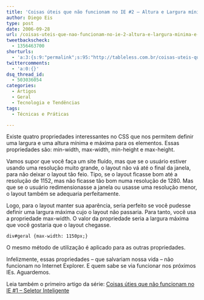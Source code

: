 ```yaml
---
title: 'Coisas úteis que não funcionam no IE #2 – Altura e Largura mínima e máxima'
author: Diego Eis
type: post
date: 2006-09-28
url: /coisas-uteis-que-nao-funcionam-no-ie-2-altura-e-largura-minima-e-maxima/
tweetbackscheck:
  - 1356463700
shorturls:
  - 'a:3:{s:9:"permalink";s:95:"http://tableless.com.br/coisas-uteis-que-nao-funcionam-no-ie-2-altura-e-largura-minima-e-maxima";s:7:"tinyurl";s:26:"http://tinyurl.com/3q4f62l";s:4:"isgd";s:19:"http://is.gd/eOyvRb";}'
twittercomments:
  - 'a:0:{}'
dsq_thread_id:
  - 503036054
categories:
  - Artigos
  - Geral
  - Tecnologia e Tendências
tags:
  - Técnicas e Práticas

---
```

Existe quatro propriedades interessantes no CSS que nos permitem definir uma largura e uma altura mínima e máxima para os elementos. Essas propriedades são: min-width, max-width, min-height e max-height.

Vamos supor que você faça um site fluído, mas que se o usuário estiver usando uma resolução muito grande, o layout não vá até o final da janela, para não deixar o layout tão feio. Tipo, se o layout ficasse bom até a resolução de 1152, mas não ficasse tão bom numa resolução de 1280. Mas que se o usuário redimensionasse a janela ou usasse uma resolução menor, o layout também se adequaria perfeitamente.

Logo, para o layout manter sua aparência, seria perfeito se você pudesse definir uma largura máxima cujo o layout não passaria. Para tanto, você usa a propriedade max-width. O valor da propriedade seria a largura máxima que você gostaria que o layout chegasse.

`div#geral {max-width: 1150px;}`

O mesmo método de utilização é aplicado para as outras propriedades.

Infelizmente, essas propriedades &#8211; que salvariam nossa vida &#8211; não funcionam no Internet Explorer. E quem sabe se via funcionar nos próximos IEs. Aguardemos.

Leia também o primeiro artigo da série: [Coisas úties que não funcionam no IE #1 &#8211; Seletor Inteligente][1]

 [1]: http://tableless.com.br/coisas-uteis-que-nao-funcionam-no-ie-1-seletor-inteligente